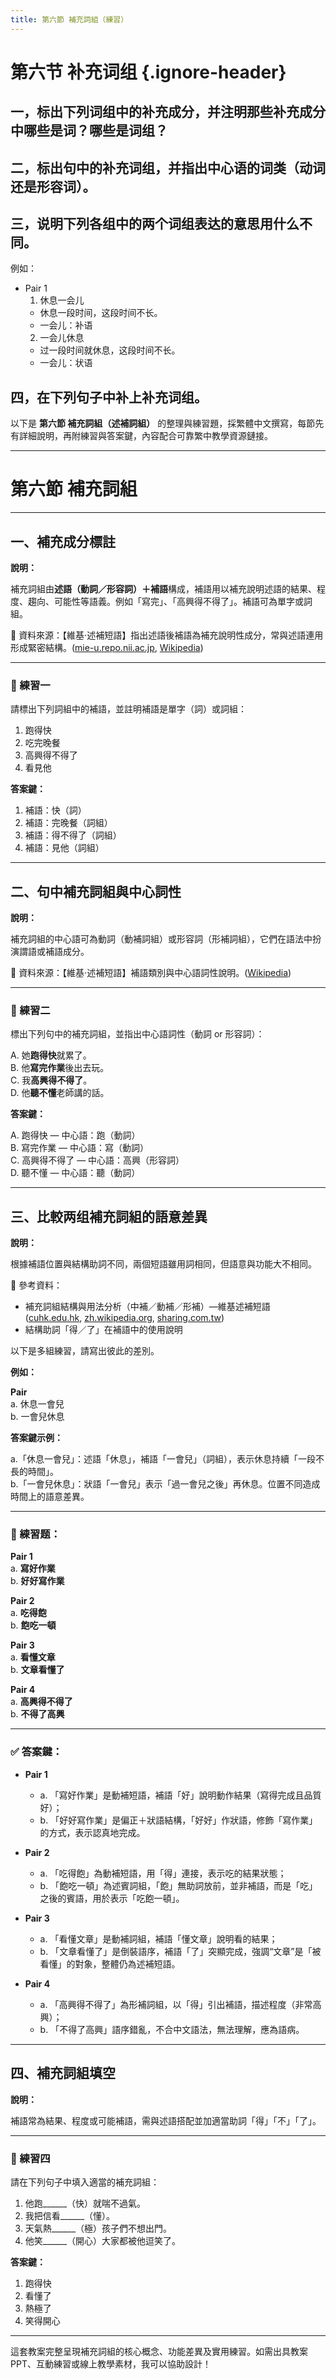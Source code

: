```yaml
---
title: 第六節 補充詞組（練習）
---
```


<Collapse>

# 第六节 补充词组 {.ignore-header}

## 一，标出下列词组中的补充成分，并注明那些补充成分中哪些是词？哪些是词组？

## 二，标出句中的补充词组，并指出中心语的词类（动词还是形容词）。

## 三，说明下列各组中的两个词组表达的意思用什么不同。

例如：

- Pair 1
  1. 休息一会儿
    - 休息一段时间，这段时间不长。
    - 一会儿：补语
  2. 一会儿休息
    - 过一段时间就休息，这段时间不长。
    - 一会儿：状语

## 四，在下列句子中补上补充词组。

</Collapse>

以下是 **第六節 補充詞組（述補詞組）** 的整理與練習題，採繁體中文撰寫，每節先有詳細說明，再附練習與答案鍵，內容配合可靠繁中教學資源鏈接。

---

# 第六節 補充詞組

---

## 一、補充成分標註

**說明：**

補充詞組由**述語（動詞／形容詞）＋補語**構成，補語用以補充說明述語的結果、程度、趨向、可能性等語義。例如「寫完」、「高興得不得了」。補語可為單字或詞組。

📘 資料來源：【維基·述補短語】指出述語後補語為補充說明性成分，常與述語連用形成緊密結構。([mie-u.repo.nii.ac.jp][1], [Wikipedia][2])

---

### 📝 練習一

請標出下列詞組中的補語，並註明補語是單字（詞）或詞組：

1. 跑得快
2. 吃完晚餐
3. 高興得不得了
4. 看見他

**答案鍵：**

1. 補語：快（詞）
2. 補語：完晚餐（詞組）
3. 補語：得不得了（詞組）
4. 補語：見他（詞組）

---

## 二、句中補充詞組與中心詞性

**說明：**

補充詞組的中心語可為動詞（動補詞組）或形容詞（形補詞組），它們在語法中扮演謂語或補語成分。

📘 資料來源：【維基·述補短語】補語類別與中心語詞性說明。([Wikipedia][2])

---

### 📝 練習二

標出下列句中的補充詞組，並指出中心語詞性（動詞 or 形容詞）：

A. 她**跑得快**就累了。<br/>
B. 他**寫完作業**後出去玩。<br/>
C. 我**高興得不得了**。<br/>
D. 他**聽不懂**老師講的話。

**答案鍵：**

A. 跑得快 — 中心語：跑（動詞）<br/>
B. 寫完作業 — 中心語：寫（動詞）<br/>
C. 高興得不得了 — 中心語：高興（形容詞）<br/>
D. 聽不懂 — 中心語：聽（動詞）

---

## 三、比較两组補充詞組的語意差異

**說明：**

根據補語位置與結構助詞不同，兩個短語雖用詞相同，但語意與功能大不相同。

📘 參考資料：

* 補充詞組結構與用法分析（中補／動補／形補）—維基述補短語([cuhk.edu.hk][3], [zh.wikipedia.org][2], [sharing.com.tw][4])
* 結構助詞「得／了」在補語中的使用說明

以下是多組練習，請寫出彼此的差別。

**例如：**

**Pair**<br/>
a. 休息一會兒<br/>
b. 一會兒休息

**答案鍵示例：**

a.「休息一會兒」：述語「休息」，補語「一會兒」（詞組），表示休息持續「一段不長的時間」。<br/>
b.「一會兒休息」：狀語「一會兒」表示「過一會兒之後」再休息。位置不同造成時間上的語意差異。

---

### 📝 練習题：

**Pair 1**<br/>
a. **寫好作業**<br/>
b. **好好寫作業**

**Pair 2**<br/>
a. **吃得飽**<br/>
b. **飽吃一頓**

**Pair 3**<br/>
a. **看懂文章**<br/>
b. **文章看懂了**

**Pair 4**<br/>
a. **高興得不得了**<br/>
b. **不得了高興**

---

### ✅ 答案鍵：

* **Pair 1**

  * a. 「寫好作業」是動補短語，補語「好」說明動作結果（寫得完成且品質好）；
  * b. 「好好寫作業」是偏正＋狀語結構，「好好」作狀語，修飾「寫作業」的方式，表示認真地完成。

* **Pair 2**

  * a. 「吃得飽」為動補短語，用「得」連接，表示吃的結果狀態；
  * b. 「飽吃一頓」為述賓詞組，「飽」無助詞放前，並非補語，而是「吃」之後的賓語，用於表示「吃飽一頓」。

* **Pair 3**

  * a. 「看懂文章」是動補詞組，補語「懂文章」說明看的結果；
  * b. 「文章看懂了」是倒裝語序，補語「了」突顯完成，強調“文章”是「被看懂」的對象，整體仍為述補短語。

* **Pair 4**

  * a. 「高興得不得了」為形補詞組，以「得」引出補語，描述程度（非常高興）；
  * b. 「不得了高興」語序錯亂，不合中文語法，無法理解，應為語病。

---

## 四、補充詞組填空

**說明：**

補語常為結果、程度或可能補語，需與述語搭配並加適當助詞「得」「不」「了」。

---

### 📝 練習四

請在下列句子中填入適當的補充詞組：

1. 他跑\_\_\_\_\_\_（快）就喘不過氣。
2. 我把信看\_\_\_\_\_\_（懂）。
3. 天氣熱\_\_\_\_\_\_（極）孩子們不想出門。
4. 他笑\_\_\_\_\_\_（開心）大家都被他逗笑了。

**答案鍵：**

1. 跑得快
2. 看懂了
3. 熱極了
4. 笑得開心

---

這套教案完整呈現補充詞組的核心概念、功能差異及實用練習。如需出具教案PPT、互動練習或線上教學素材，我可以協助設計！

[1]: https://mie-u.repo.nii.ac.jp/record/1646/files/10C17644.pdf?utm_source=chatgpt.com "[PDF] 動補型複合動詞「V 完」的構詞特徵及對日教學建議"
[2]: https://zh.wikipedia.org/wiki/%E8%BF%B0%E8%A3%9C%E7%9F%AD%E8%AA%9E?utm_source=chatgpt.com "述補短語"
[3]: https://www.cuhk.edu.hk/ics/clrc/crcl_67/tsui.pdf?utm_source=chatgpt.com "[PDF] 語詞結構方式的判定問題"
[4]: https://www.sharing.com.tw/pdf/8AD42/%E8%A9%A6%E8%AE%80.pdf?utm_source=chatgpt.com "[PDF] 句子的成分 - 新學林"
